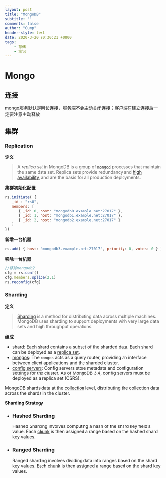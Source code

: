 ```yaml
---
layout: post
title: "MongoDB"
subtitle: ''
comments: false
author: "Gump"
header-style: text
date: 2020-3-20 20:30:21 +0800
tags:
    - 存储
    - 笔记
---
```


# Mongo

## 连接

mongo服务默认是用长连接，服务端不会主动关闭连接；客户端在建立连接后一定要注意主动释放

## 集群

### Replication 

**定义**

> A *replica set* in MongoDB is a group of [`mongod`](https://docs.mongodb.com/manual/reference/program/mongod/#bin.mongod) processes that maintain the same data set. Replica sets provide redundancy and [high availability](https://docs.mongodb.com/manual/reference/glossary/#term-high-availability), and are the basis for all production deployments.

**集群初始化配置**

```javascript
rs.initiate( {
   _id : "rs0",
   members: [
      { _id: 0, host: "mongodb0.example.net:27017" },
      { _id: 1, host: "mongodb1.example.net:27017" },
      { _id: 2, host: "mongodb2.example.net:27017" }
   ]
})
```

**新增一台机器**

```javascript
rs.add( { host: "mongodb3.example.net:27017", priority: 0, votes: 0 } )
```

**移除一台机器**

```javascript
//移除mongodb2
cfg = rs.conf()
cfg.members.splice(2,1)
rs.reconfig(cfg)
```

### Sharding

**定义**

> [Sharding](https://docs.mongodb.com/manual/reference/glossary/#term-sharding) is a method for distributing data across multiple machines. MongoDB uses sharding to support deployments with very large data sets and high throughput operations.

**组成**

- [shard](https://docs.mongodb.com/manual/core/sharded-cluster-shards/): Each shard contains a subset of the sharded data. Each shard can be deployed as a [replica set](https://docs.mongodb.com/manual/reference/glossary/#term-replica-set).
- [mongos](https://docs.mongodb.com/manual/core/sharded-cluster-query-router/): The `mongos` acts as a query router, providing an interface between client applications and the sharded cluster.
- [config servers](https://docs.mongodb.com/manual/core/sharded-cluster-config-servers/): Config servers store metadata and configuration settings for the cluster. As of MongoDB 3.4, config servers must be deployed as a replica set (CSRS).

MongoDB shards data at the [collection](https://docs.mongodb.com/manual/reference/glossary/#term-collection) level, distributing the collection data across the shards in the cluster.

**Sharding Strategy**

- ### Hashed Sharding

  Hashed Sharding involves computing a hash of the shard key field’s value. Each [chunk](https://docs.mongodb.com/manual/reference/glossary/#term-chunk) is then assigned a range based on the hashed shard key values.

- ### Ranged Sharding

  Ranged sharding involves dividing data into ranges based on the shard key values. Each [chunk](https://docs.mongodb.com/manual/reference/glossary/#term-chunk) is then assigned a range based on the shard key values.